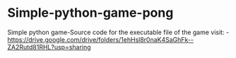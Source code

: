 # Simple-python-game-pong
Simple python game-Source code 
for the executable file of the game visit: - https://drive.google.com/drive/folders/1ehHsl8r0naK4SaGhFk--ZA2Rutd81RHL?usp=sharing
